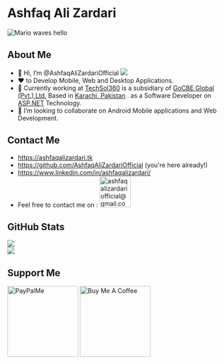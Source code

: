 # Ashfaq Ali Zardari

![Mario waves hello](https://media.giphy.com/media/euAnOkLGWtdHG/giphy.gif)

 ## About Me
- 👋 Hi, I’m @AshfaqAliZardariOfficial ![](https://komarev.com/ghpvc/?username=AshfaqAliZardariOfficial)
- :heart: to Develop Mobile, Web and Desktop Applications. 
- 🌱 Currently working at [TechSol360](https://techsol360.com "TechSol360") is a subsidiary of [GoCBE Global (Pvt.) Ltd.](https://gocbeglobal.com/Home/Home "GoCBE Global (Pvt.) Ltd.") Based in [Karachi, Pakistan](https://goo.gl/maps/u1YTzYncAnfuRDqQ9 "Karachi, Pakistan") . as a Software Developer on [ASP.NET](https://dotnet.microsoft.com/en-us/apps/aspnet "ASP.NET") Technology.
- 💞️ I’m looking to collaborate on Android Mobile applications and Web Development.

 ## Contact Me

* https://ashfaqalizardari.tk
* https://github.com/AshfaqAliZardariOfficial (you're here already!)
* https://www.linkedin.com/in/ashfaqalizardari/
* Feel free to contact me on : <a href="mailto:ashfaqalizardariofficial@gmail.com" target="_blank" title="ashfaqalizardariofficial@gmail.com"><img src="https://ssl.gstatic.com/ui/v1/icons/mail/rfr/logo_gmail_lockup_default_1x_r2.png" alt="ashfaqalizardariofficial@gmail.com" width="70" /></a>  

 ## GitHub Stats

![](https://github-readme-stats.vercel.app/api?username=AshfaqAliZardariOfficial&show_icons=true&theme=radical)  
![](https://github-readme-stats.vercel.app/api/top-langs/?username=AshfaqAliZardariOfficial&layout=compact)  
  
  ## Support Me

  <a href="https://paypal.me/ashfaqalizardari247?country.x=CA&locale.x=en_US" target="_blank" title="paypal.me/ashfaqalizardari247"><img src="https://www.paypalobjects.com/paypal-ui/logos/svg/paypal-color.svg" alt="PayPalMe" width="160" /></a>    <a href="https://www.buymeacoffee.com/ashfaqalizardari" target="_blank" title="buymeacoffee.com/ashfaqalizardari"><img src="https://www.buymeacoffee.com/assets/img/custom_images/orange_img.png" alt="Buy Me A Coffee" width="160" /></a>

